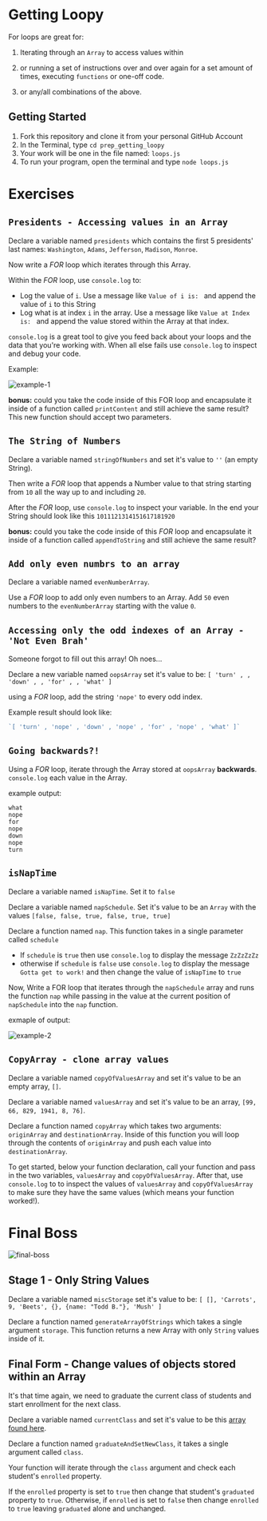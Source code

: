 # Getting Loopy
For loops are great for:

1. Iterating through an `Array` to access values within

2. or running a set of instructions over and over again for a set amount of times, executing `functions` or one-off code.

3. or any/all combinations of the above.

## Getting Started
1. Fork this repository and clone it from your personal GitHub Account
2. In the Terminal, type `cd prep_getting_loopy`
3. Your work will be one in the file named: `loops.js`
4. To run your program, open the terminal and type `node loops.js`

# Exercises

## `Presidents - Accessing values in an Array`
Declare a variable named `presidents` which contains the first 5 presidents' last names: `Washington`, `Adams`, `Jefferson`, `Madison`, `Monroe`.

Now write a _FOR_ loop which iterates through this Array.

Within the _FOR_ loop, use `console.log` to:

- Log the value of `i`. Use a message like `Value of i is: ` and append the value of `i` to this String
- Log what is at index `i` in the array. Use a message like `Value at Index is: ` and append the value stored within the Array at that index.

`console.log` is a great tool to give you feed back about your loops and the data that you're working with. When all else fails use `console.log` to inspect and debug your code.

Example:

![example-1](https://s3.amazonaws.com/uploads.hipchat.com/54891/1222770/P3RrynvNpFvrlmr/upload.png)

**bonus:** could you take the code inside of this FOR loop and encapsulate it inside of a function called `printContent` and still achieve the same result? This new function should accept two parameters.

## `The String of Numbers`
Declare a variable named `stringOfNumbers` and set it's value to `''` (an empty String).

Then write a _FOR_ loop that appends a Number value to that string starting from `10` all the way up to and including `20`.

After the _FOR_ loop, use `console.log` to inspect your variable. In the end your String should look like this `1011121314151617181920`

**bonus:** could you take the code inside of this _FOR_ loop and encapsulate it inside of a function called `appendToString` and still achieve the same result?

## `Add only even numbrs to an array`
Declare a variable named `evenNumberArray`.

Use a _FOR_ loop to add only even numbers to an Array. Add `50` even numbers to the `evenNumberArray` starting with the value `0`.

## `Accessing only the odd indexes of an Array - 'Not Even Brah'`
Someone forgot to fill out this array! Oh noes...

Declare a new variable named `oopsArray` set it's value to be: `[ 'turn' , , 'down' , , 'for' , , 'what' ]`

using a _FOR_ loop, add the string `'nope'` to every odd index.

Example result should look like:

```javascript
`[ 'turn' , 'nope' , 'down' , 'nope' , 'for' , 'nope' , 'what' ]`
```

## `Going backwards?!`
Using a _FOR_ loop, iterate through the Array stored at `oopsArray` **backwards**. `console.log` each value in the Array.

example output:
```
what
nope
for
nope
down
nope
turn
```

## `isNapTime`
Declare a variable named `isNapTime`. Set it to `false`

Declare a variable named `napSchedule`. Set it's value to be an `Array` with the values `[false, false, true, false, true, true]`

Declare a function named `nap`. This function takes in a single parameter called `schedule`

- If `schedule` is `true` then use `console.log` to display the message `ZzZzZzZz`
- otherwise if `schedule` is `false` use `console.log` to display the message `Gotta get to work!` and then change the value of `isNapTime` to `true`

Now, Write a FOR loop that iterates through the `napSchedule` array and runs the function `nap` while passing in the value at the current position of `napSchedule` into the `nap` function.

exmaple of output:

![example-2](https://s3.amazonaws.com/uploads.hipchat.com/54891/1222770/mpHiHwoQcuGYFkN/upload.png)

## `CopyArray - clone array values`
Declare a variable named `copyOfValuesArray` and set it's value to be an empty array, `[]`.

Declare a variable named `valuesArray` and set it's value to be an array, `[99, 66, 829, 1941, 8, 76]`.

Declare a function named `copyArray` which takes two arguments: `originArray` and `destinationArray`. Inside of this function you will loop through the contents of `originArray` and push each value into `destinationArray`.

To get started, below your function declaration, call your function and pass in the two variables, `valuesArray` and `copyOfValuesArray`. After that, use `console.log` to to inspect the values of `valuesArray` and `copyOfValuesArray` to make sure they have the same values (which means your function worked!).

# Final Boss

![final-boss](https://s3.amazonaws.com/uploads.hipchat.com/54891/2015941/zamX8AqbgYw0QJ8/giphy.gif)

## Stage 1 - Only String Values
Declare a variable named `miscStorage` set it's value to be: `[ [], 'Carrots', 9, 'Beets', {}, {name: "Todd B."}, 'Mush' ]`

Declare a function named `generateArrayOfStrings` which takes a single argument `storage`. This function returns a new Array with only `String` values inside of it.

## Final Form - Change values of objects stored within an Array
It's that time again, we need to graduate the current class of students and start enrollment for the next class.

Declare a variable named `currentClass` and set it's value to be this [array found here](https://gist.github.com/sgnl/e40879b2249e06ca7811).

Declare a function named `graduateAndSetNewClass`, it takes a single argument called `class`.

Your function will iterate through the `class` argument and check each student's `enrolled` property.

If the `enrolled` property is set to `true` then change that student's `graduated` property to `true`. Otherwise, if `enrolled` is set to `false` then change `enrolled` to `true` leaving `graduated` alone and unchanged.
